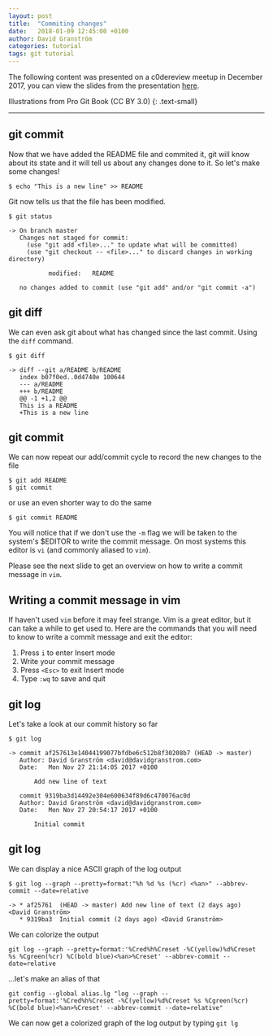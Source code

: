 ```yaml
---
layout: post
title:  "Commiting changes"
date:   2018-01-09 12:45:00 +0100
author: David Granström
categories: tutorial
tags: git tutorial
---
```


The following content was presented on a c0dereview meetup in December 2017, you can view the slides from the presentation [here](https://davidgranstrom.github.io/git-presentation).

Illustrations from Pro Git Book (CC BY 3.0)
{: .text-small}

---

## git commit

Now that we have added the README file and commited it, git will know about its state and it will tell us about any changes done to it. So let's make some changes!

```shell
$ echo "This is a new line" >> README
```

Git now tells us that the file has been modified.

```shell
$ git status

-> On branch master
   Changes not staged for commit:
     (use "git add <file>..." to update what will be committed)
     (use "git checkout -- <file>..." to discard changes in working directory)

           modified:   README

   no changes added to commit (use "git add" and/or "git commit -a")
```


## git diff

We can even ask git about what has changed since the last commit. Using the `diff` command.

```shell
$ git diff

-> diff --git a/README b/README
   index b07f0ed..0d4740e 100644
   --- a/README
   +++ b/README
   @@ -1 +1,2 @@
   This is a README
   +This is a new line
```


## git commit

We can now repeat our add/commit cycle to record the new changes to the file

```shell
$ git add README
$ git commit
```

or use an even shorter way to do the same

```shell
$ git commit README
```

You will notice that if we don't use the `-m` flag we will be taken to the system's $EDITOR to write the commit message. On most systems this editor is `vi` (and commonly aliased to `vim`).

Please see the next slide to get an overview on how to write a commit message in `vim`.


## Writing a commit message in vim

If haven't used `vim` before it may feel strange. Vim is a great editor, but it can take a while to get used to. Here are the commands that you will need to know to write a commit message and exit the editor:

1. Press `i` to enter Insert mode
2. Write your commit message
3. Press `<Esc>` to exit Insert mode
4. Type `:wq` to save and quit


## git log

Let's take a look at our commit history so far

```shell
$ git log

-> commit af257613e14044199077bfdbe6c512b8f30208b7 (HEAD -> master)
   Author: David Granström <david@davidgranstrom.com>
   Date:   Mon Nov 27 21:14:05 2017 +0100

       Add new line of text

   commit 9319ba3d14492e304e600634f89d6c470076ac0d
   Author: David Granström <david@davidgranstrom.com>
   Date:   Mon Nov 27 20:54:17 2017 +0100

       Initial commit
```


## git log

We can display a nice ASCII graph of the log output

```shell
$ git log --graph --pretty=format:"%h %d %s (%cr) <%an>" --abbrev-commit --date=relative

-> * af25761  (HEAD -> master) Add new line of text (2 days ago) <David Granström>
   * 9319ba3  Initial commit (2 days ago) <David Granström>
```

We can colorize the output

```shell
git log --graph --pretty=format:'%Cred%h%Creset -%C(yellow)%d%Creset %s %Cgreen(%cr) %C(bold blue)<%an>%Creset' --abbrev-commit --date=relative
```

...let's make an alias of that

```shell
git config --global alias.lg "log --graph --pretty=format:'%Cred%h%Creset -%C(yellow)%d%Creset %s %Cgreen(%cr) %C(bold blue)<%an>%Creset' --abbrev-commit --date=relative"
```

We can now get a colorized graph of the log output by typing `git lg`
